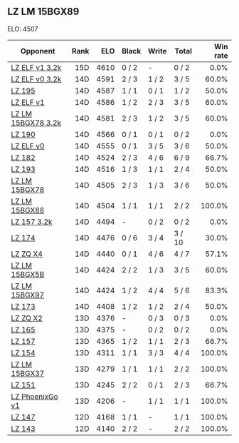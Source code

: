 ## LZ LM 15BGX89 ##

ELO: 4507

Opponent | Rank | ELO | Black | Write | Total | Win rate
---------|-----:|----:|-------|-------|-------|-------:
[LZ ELF v1 3.2k](LZ%20ELF%20v1%203.2k.md) | 15D | 4610 | 0 / 2 | - | 0 / 2 | 0.0%
[LZ ELF v0 3.2k](LZ%20ELF%20v0%203.2k.md) | 14D | 4591 | 2 / 3 | 1 / 2 | 3 / 5 | 60.0%
[LZ 195](LZ%20195.md) | 14D | 4587 | 1 / 1 | 0 / 1 | 1 / 2 | 50.0%
[LZ ELF v1](LZ%20ELF%20v1.md) | 14D | 4586 | 1 / 2 | 2 / 3 | 3 / 5 | 60.0%
[LZ LM 15BGX78 3.2k](LZ%20LM%2015BGX78%203.2k.md) | 14D | 4581 | 2 / 3 | 1 / 2 | 3 / 5 | 60.0%
[LZ 190](LZ%20190.md) | 14D | 4566 | 0 / 1 | 0 / 1 | 0 / 2 | 0.0%
[LZ ELF v0](LZ%20ELF%20v0.md) | 14D | 4555 | 0 / 1 | 3 / 5 | 3 / 6 | 50.0%
[LZ 182](LZ%20182.md) | 14D | 4524 | 2 / 3 | 4 / 6 | 6 / 9 | 66.7%
[LZ 193](LZ%20193.md) | 14D | 4516 | 1 / 3 | 1 / 1 | 2 / 4 | 50.0%
[LZ LM 15BGX78](LZ%20LM%2015BGX78.md) | 14D | 4505 | 2 / 3 | 1 / 3 | 3 / 6 | 50.0%
[LZ LM 15BGX88](LZ%20LM%2015BGX88.md) | 14D | 4504 | 1 / 1 | 1 / 1 | 2 / 2 | 100.0%
[LZ 157 3.2k](LZ%20157%203.2k.md) | 14D | 4494 | - | 0 / 2 | 0 / 2 | 0.0%
[LZ 174](LZ%20174.md) | 14D | 4476 | 0 / 6 | 3 / 4 | 3 / 10 | 30.0%
[LZ ZQ X4](LZ%20ZQ%20X4.md) | 14D | 4440 | 0 / 1 | 4 / 6 | 4 / 7 | 57.1%
[LZ LM 15BGX5B](LZ%20LM%2015BGX5B.md) | 14D | 4424 | 2 / 2 | 1 / 3 | 3 / 5 | 60.0%
[LZ LM 15BGX97](LZ%20LM%2015BGX97.md) | 14D | 4424 | 1 / 2 | 4 / 4 | 5 / 6 | 83.3%
[LZ 173](LZ%20173.md) | 14D | 4408 | 1 / 2 | 1 / 2 | 2 / 4 | 50.0%
[LZ ZQ X2](LZ%20ZQ%20X2.md) | 13D | 4376 | - | 0 / 3 | 0 / 3 | 0.0%
[LZ 165](LZ%20165.md) | 13D | 4375 | - | 0 / 2 | 0 / 2 | 0.0%
[LZ 157](LZ%20157.md) | 13D | 4365 | 1 / 2 | 1 / 1 | 2 / 3 | 66.7%
[LZ 154](LZ%20154.md) | 13D | 4311 | 1 / 1 | 3 / 3 | 4 / 4 | 100.0%
[LZ LM 15BGX37](LZ%20LM%2015BGX37.md) | 13D | 4279 | 1 / 1 | 1 / 1 | 2 / 2 | 100.0%
[LZ 151](LZ%20151.md) | 13D | 4245 | 2 / 2 | 0 / 1 | 2 / 3 | 66.7%
[LZ PhoenixGo v1](LZ%20PhoenixGo%20v1.md) | 13D | 4206 | - | 1 / 1 | 1 / 1 | 100.0%
[LZ 147](LZ%20147.md) | 12D | 4168 | 1 / 1 | - | 1 / 1 | 100.0%
[LZ 143](LZ%20143.md) | 12D | 4140 | 2 / 2 | - | 2 / 2 | 100.0%
